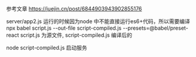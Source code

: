 参考文章
https://juejin.cn/post/6844903943902855176

server/app2.js 运行的时候因为node 中不能直接运行es6+代码，所以需要编译
npx babel script.js --out-file script-compiled.js --presets=@babel/preset-react
script.js 为源文件, script-compiled.js 编译后的

node script-compiled.js 启动服务
